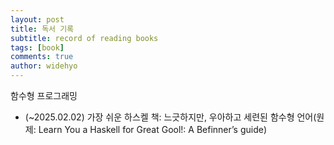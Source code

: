 ```yaml
---
layout: post
title: 독서 기록
subtitle: record of reading books
tags: [book]
comments: true
author: widehyo
---
```


함수형 프로그래밍

- (~2025.02.02) 가장 쉬운 하스켈 책: 느긋하지만, 우아하고 세련된 함수형 언어(원제: Learn You a Haskell for Great Gool!: A Befinner’s guide)
